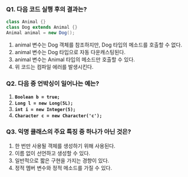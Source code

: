 ### Q1. 다음 코드 실행 후의 결과는?

```java
class Animal {}
class Dog extends Animal {}
Animal animal = new Dog();
```

1. animal 변수는 Dog 객체를 참조하지만, Dog 타입의 메소드를 호출할 수 없다.
2. animal 변수는 Dog 타입으로 자동 다운캐스팅된다.
3. animal 변수는 Animal 타입의 메소드만 호출할 수 있다.
4. 위 코드는 컴파일 에러를 발생시킨다.

### Q2. 다음 중 언박싱이 일어나는 예는?

1. **`Boolean b = true;`**
2. **`Long l = new Long(5L);`**
3. **`int i = new Integer(5);`**
4. **`Character c = new Character('c');`**

### Q3. 익명 클래스의 주요 특징 중 하나가 아닌 것은?

1. 한 번만 사용될 객체를 생성하기 위해 사용된다.
2. 이름 없이 선언하고 생성할 수 있다.
3. 일반적으로 짧은 구현을 가지는 경향이 있다.
4. 정적 멤버 변수와 정적 메소드를 가질 수 있다.
